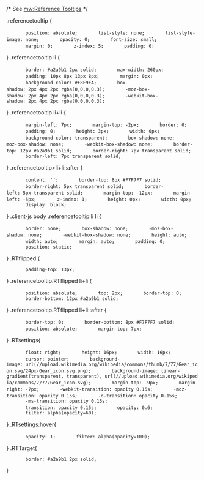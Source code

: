 /\* See [mw:Reference Tooltips](https://zh.wikipedia.org/wiki/mw:Reference_Tooltips "wikilink") \*/

.referencetooltip {

`       position: absolute;`
`       list-style: none;`
`       list-style-image: none;`
`       opacity: 0;`
`       font-size: small;`
`       margin: 0;`
`       z-index: 5;`
`       padding: 0;`

} .referencetooltip li {

`       border: #a2a9b1 2px solid;`
`       max-width: 260px;`
`       padding: 10px 8px 13px 8px;`
`       margin: 0px;`
`       background-color: #F8F9FA;`
`       box-shadow: 2px 4px 2px rgba(0,0,0,0.3);`
`       -moz-box-shadow: 2px 4px 2px rgba(0,0,0,0.3);`
`       -webkit-box-shadow: 2px 4px 2px rgba(0,0,0,0.3);`

} .referencetooltip li+li {

`       margin-left: 7px;`
`       margin-top: -2px;`
`       border: 0;`
`       padding: 0;`
`       height: 3px;`
`       width: 0px;`
`       background-color: transparent;`
`       box-shadow: none;`
`       -moz-box-shadow: none;`
`       -webkit-box-shadow: none;`
`       border-top: 12px #a2a9b1 solid;`
`       border-right: 7px transparent solid;`
`       border-left: 7px transparent solid;`

} .referencetooltip\>li+li::after {

`       content: '';`
`       border-top: 8px #F7F7F7 solid;`
`       border-right: 5px transparent solid;`
`       border-left: 5px transparent solid;`
`       margin-top: -12px;`
`       margin-left: -5px;`
`       z-index: 1;`
`       height: 0px;`
`       width: 0px;`
`       display: block;`

} .client-js body .referencetooltip li li {

`       border: none;`
`       box-shadow: none;`
`       -moz-box-shadow: none;`
`       -webkit-box-shadow: none;`
`       height: auto;`
`       width: auto;`
`       margin: auto;`
`       padding: 0;`
`       position: static;`

} .RTflipped {

`       padding-top: 13px;`

} .referencetooltip.RTflipped li+li {

`       position: absolute;`
`       top: 2px;`
`       border-top: 0;`
`       border-bottom: 12px #a2a9b1 solid;`

} .referencetooltip.RTflipped li+li::after {

`       border-top: 0;`
`       border-bottom: 8px #F7F7F7 solid;`
`       position: absolute;`
`       margin-top: 7px;`

} .RTsettings{

`       float: right;`
`       height: 16px;`
`       width: 16px;`
`       cursor: pointer;`
`       background-image: url(//upload.wikimedia.org/wikipedia/commons/thumb/7/77/Gear_icon.svg/24px-Gear_icon.svg.png);`
`       background-image: linear-gradient(transparent, transparent), url(//upload.wikimedia.org/wikipedia/commons/7/77/Gear_icon.svg);`
`       margin-top: -9px;`
`       margin-right: -7px;`
`       -webkit-transition: opacity 0.15s;`
`       -moz-transition: opacity 0.15s;`
`       -o-transition: opacity 0.15s;`
`       -ms-transition: opacity 0.15s;`
`       transition: opacity 0.15s;`
`       opacity: 0.6;`
`       filter: alpha(opacity=60);`

} .RTsettings:hover{

`       opacity: 1;`
`       filter: alpha(opacity=100);`

} .RTTarget{

`       border: #a2a9b1 2px solid;`

}